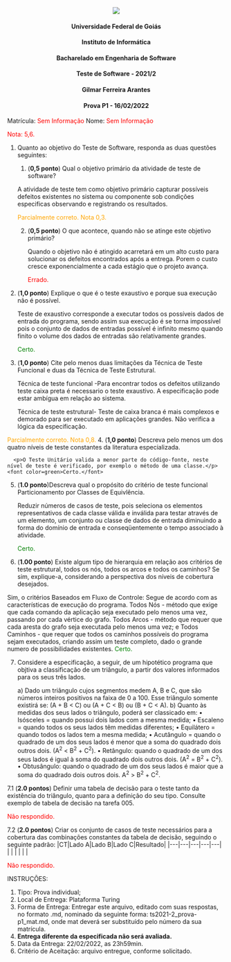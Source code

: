 <div align=center>
  <img src="brasaooficialcolorido.png">
</div>

#### <p style="text-align: center;">Universidade Federal de Goiás</p>
#### <p style="text-align: center;">Instituto de Informática</p>
#### <p style="text-align: center;">Bacharelado em Engenharia de Software</p>
#### <p style="text-align: center;">Teste de Software - 2021/2</p>
#### <p style="text-align: center;">Gilmar Ferreira Arantes</p>
####  <p style="text-align: center;"> Prova P1 - 16/02/2022</p>

Matrícula: <font color=red>Sem Informação </font>
Nome: <font color=red>Sem Informação </font>

<p><font color=red>Nota: 5,6.</font></p>

1. Quanto ao objetivo do Teste de Software, responda as duas questões seguintes:
   1. (**0,5 ponto**) Qual o objetivo primário da atividade de teste de software?

    <p> A atividade de teste tem como objetivo primário capturar possíveis defeitos existentes no sistema ou componente sob condições especificas observando e registrando os resultados.</p> <font color=orange>Parcialmente correto. Nota 0,3.</font>


   2. (**0,5 ponto**) O que acontece, quando não se atinge este objetivo primário?

      <p>Quando o objetivo não é atingido acarretará em um alto custo para solucionar os defeitos encontrados após a entrega. Porem o custo cresce  exponencialmente a cada estágio que o projeto avança. </p> <font color=red>Errado.</font>


2. (**1,0 ponto**) Explique o que é o teste exaustivo e porque sua execução não é possível.
   <p> Teste de exaustivo corresponde a executar todos os possíveis dados de entrada do programa, sendo assim sua execução é se torna impossível pois o conjunto de dados de entradas possível é infinito mesmo quando finito o volume dos dados de entradas são relativamente grandes. </p> <font color=green>Certo.</font>


3. (**1,0 ponto**) Cite pelo menos duas limitações da Técnica de Teste Funcional e duas da Técnica de Teste Estrutural.

   <p> Técnica de teste funcional -Para encontrar todos os defeitos utilizando teste caixa preta é necessario o teste exaustivo.
   A especificação pode estar ambígua em relação ao sistema.</p> </p>

   <p> Técnica de teste estrutural- Teste de caixa branca é mais complexos e demorado para ser executado em aplicações grandes.
      Não verifica a lógica da especificação.
   <p>
<font color=orange>Parcialmente correto. Nota 0,8.</font>
4. (**1,0 ponto**) Descreva pelo menos um dos quatro níveis de teste constantes da literatura especializada.

      <p>O Teste Unitário valida a menor parte do código-fonte, neste nível de teste é verificado, por exemplo o método de uma classe.</p> <font color=green>Certo.</font>

5. (**1.0 ponto**)Descreva qual o propósito do critério de teste funcional Particionamento por Classes de Equivlência.

   <p>Reduzir números de casos de teste, pois seleciona os elementos representativos de cada classe válida e inválida para testar através de um elemento, um conjunto ou classe de dados de entrada diminuindo a forma do domínio de entrada e conseqüentemente o tempo associado à atividade.</p> <font color=green>Certo.</font>

6. (**1.00 ponto**) Existe algum tipo de hierarquia em relação aos critérios de teste estrutural, todos os nós, todos os arcos e todos os caminhos? Se sim, explique-a, considerando a perspectiva dos níveis de cobertura desejados.

 <p> Sim, o critérios Baseados em Fluxo de Controle: Segue de acordo com as características de execução do programa.
    Todos  Nós - método que exige que cada comando da aplicação seja executado pelo menos uma vez, passando por cada vértice do grafo.
    Todos  Arcos - método que requer que cada aresta do grafo seja executada pelo menos uma vez; e
    Todos  Caminhos - que requer que todos os caminhos possíveis do programa sejam executados, criando assim um teste completo, dado o grande numero de possibilidades existentes. <font color=green>Certo.</font>
</p>

7. Considere a especificação, a seguir, de um hipotético programa que objtiva a classificação de um triângulo, a partir dos valores informados para os seus três lados.

   a) Dado um triângulo cujos segmentos medem A, B e C, que são números inteiros positivos na faixa de 0 a 100. Esse triângulo somente existirá se: (A + B < C) ou (A + C < B) ou (B + C < A).
   b) Quanto às medidas dos seus lados o triângulo, poderá ser classicado em:
         • Isósceles = quando possui dois lados com a mesma medida;
         • Escaleno = quando todos os seus lados têm medidas diferentes;
         • Equilátero = quando todos os lados tem a mesma medida;
         • Acutângulo = quando o quadrado de um dos seus lados é menor que a soma do quadrado dois outros dois. (A<sup>2</sup> < B<sup>2</sup> + C<sup>2</sup>).
         • Retângulo: quando o quadrado de um dos seus lados é igual à soma do quadrado dois outros dois. (A<sup>2</sup> = B<sup>2</sup> + C<sup>2</sup>).
         • Obtusângulo: quando o quadrado de um dos seus lados é maior que a soma do quadrado dois outros dois. A<sup>2</sup> > B<sup>2</sup> + C<sup>2</sup>.

7.1 (**2.0 pontos**) Definir uma tabela de decisão para o teste tanto da existência do triângulo, quanto para a definição do seu tipo. Consulte exemplo de tabela de decisão na tarefa 005.

<font color=red>Não respondido.</font>


7.2 (**2.0 pontos**) Criar os conjunto de casos de teste necessários para a cobertura das combinações constantes da tabela de decisão, seguindo o seguinte padrão:
|CT|Lado A|Lado B|Lado C|Resultado|
|---|---|---|---|---|
|   |   |   |   |   |

<font color=red>Não respondido.</font>

INSTRUÇÕES:
1. Tipo: Prova individual;
2. Local de Entrega: Plataforma Turing
3. Forma de Entrega: Entregar este arquivo, editado com suas respostas, no formato .md, nominado da seguinte forma: ts2021-2_prova-p1_mat.md, onde mat deverá ser substituído pelo número da sua matrícula.
4. **Entrega diferente da especificada não será avaliada.**
5. Data da Entrega: 22/02/2022, as 23h59min.
6. Critério de Aceitação: arquivo entregue, conforme solicitado.
